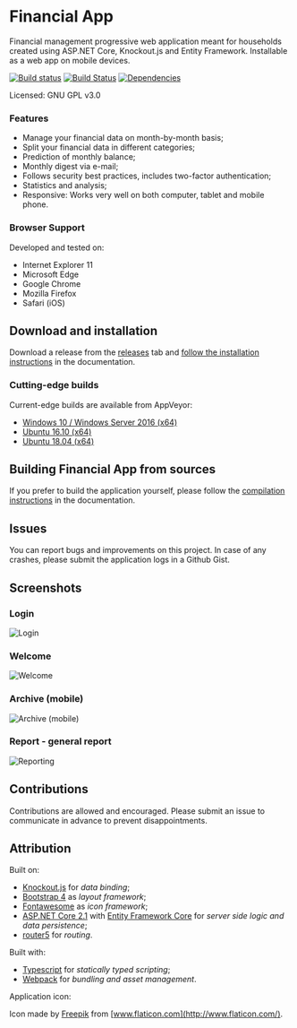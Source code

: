 # Financial App

Financial management progressive web application meant for households created using ASP.NET Core, Knockout.js and Entity Framework. Installable as a web app on mobile devices.

[![Build status](https://ci.appveyor.com/api/projects/status/p31vw84asaq445h5?svg=true)](https://ci.appveyor.com/project/Sebazzz/financial-app) [![Build Status](https://travis-ci.org/Sebazzz/financial-app.svg)](https://travis-ci.org/Sebazzz/financial-app)
[![Dependencies](https://david-dm.org/sebazzz/financial-app.svg)](https://david-dm.org/sebazzz/financial-app.svg)

Licensed: GNU GPL v3.0

### Features

-   Manage your financial data on month-by-month basis;
-   Split your financial data in different categories;
-   Prediction of monthly balance;
-   Monthly digest via e-mail;
-   Follows security best practices, includes two-factor authentication;
-   Statistics and analysis;
-   Responsive: Works very well on both computer, tablet and mobile phone.

### Browser Support

Developed and tested on:

-   Internet Explorer 11
-   Microsoft Edge
-   Google Chrome
-   Mozilla Firefox
-   Safari (iOS)

## Download and installation

Download a release from the [releases](https://github.com/Sebazzz/financial-app/releases) tab and [follow the installation instructions](docs/Installation.md) in the documentation.

### Cutting-edge builds

Current-edge builds are available from AppVeyor:

-   [Windows 10 / Windows Server 2016 (x64)](https://ci.appveyor.com/api/projects/Sebazzz/financial-app/artifacts/financial-app-win10-x64.zip)
-   [Ubuntu 16.10 (x64)](https://ci.appveyor.com/api/projects/Sebazzz/financial-app/artifacts/financial-app-ubuntu.16.10-x64.tar.gz)
-   [Ubuntu 18.04 (x64)](https://ci.appveyor.com/api/projects/Sebazzz/financial-app/artifacts/financial-app-ubuntu.18.04-x64.tar.gz)

## Building Financial App from sources

If you prefer to build the application yourself, please follow the [compilation instructions](docs/Building-from-sources.md) in the documentation.

## Issues

You can report bugs and improvements on this project. In case of any crashes, please submit the application logs in a Github Gist.

## Screenshots

### **Login**

![Login](docs/screenshots/login.png)

### **Welcome**

![Welcome](docs/screenshots/welcome.png)

### **Archive (mobile)**

![Archive (mobile)](docs/screenshots/archive-mobile.png)

### **Report - general report**

![Reporting](docs/screenshots/reporting.png)

## Contributions

Contributions are allowed and encouraged. Please submit an issue to communicate in advance to prevent disappointments.

## Attribution

Built on:

-   [Knockout.js](http://knockoutjs.com/) for _data binding_;
-   [Bootstrap 4](http://getbootstrap.com/) as _layout framework_;
-   [Fontawesome](http://fontawesome.io/) as _icon framework_;
-   [ASP.NET Core 2.1](https://dot.net) with [Entity Framework Core](https://docs.microsoft.com/en-us/ef/core/) for _server side logic and data persistence_;
-   [router5](http://router5.github.io/) for _routing_.

Built with:

-   [Typescript](https://www.typescriptlang.org/) for _statically typed scripting_;
-   [Webpack](https://webpack.js.org/) for _bundling and asset management_.

Application icon:

Icon made by [Freepik](http://www.freepik.com/) from [www.flaticon.com](http://www.flaticon.com/).
